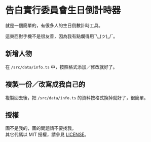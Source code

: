 # 告白實行委員會生日倒計時器
就是一個簡單的，有很多人的生日倒數計時工具。

這東西對手機不是很友善，因為我有點爛得用¯\\\_(ツ)\_/¯。

## 新增人物
在 `/src/data/info.ts` 中，按照格式添加／修改就好了。

## 複製一份／改寫成我自己的
複製回去後，把 `/src/data/info.ts` 的資料按格式換掉就好了，很簡單。

## 授權
圖不是我的，圖的問題請不要找我。   
其它代碼以 MIT 授權，請參見 [LICENSE](./LICENSE)。
